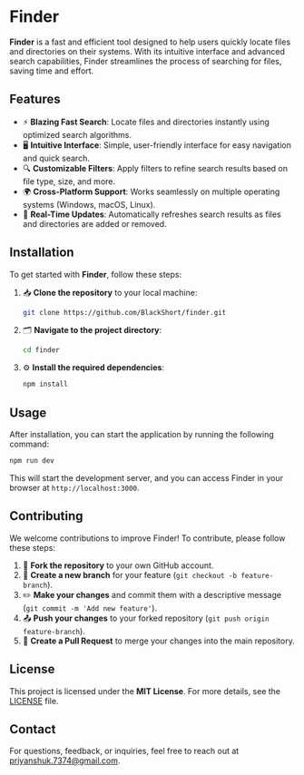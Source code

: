 # Finder

**Finder** is a fast and efficient tool designed to help users quickly locate files and directories on their systems. With its intuitive interface and advanced search capabilities, Finder streamlines the process of searching for files, saving time and effort.

## Features

- ⚡ **Blazing Fast Search**: Locate files and directories instantly using optimized search algorithms.
- 🖥️ **Intuitive Interface**: Simple, user-friendly interface for easy navigation and quick search.
- 🔍 **Customizable Filters**: Apply filters to refine search results based on file type, size, and more.
- 🌍 **Cross-Platform Support**: Works seamlessly on multiple operating systems (Windows, macOS, Linux).
- 🔄 **Real-Time Updates**: Automatically refreshes search results as files and directories are added or removed.

## Installation

To get started with **Finder**, follow these steps:

1. 📥 **Clone the repository** to your local machine:
    ```bash
    git clone https://github.com/BlackShort/finder.git
    ```
2. 🗂️ **Navigate to the project directory**:
    ```bash
    cd finder
    ```
3. ⚙️ **Install the required dependencies**:
    ```bash
    npm install
    ```

## Usage

After installation, you can start the application by running the following command:

```bash
npm run dev
```

This will start the development server, and you can access Finder in your browser at `http://localhost:3000`.

## Contributing

We welcome contributions to improve Finder! To contribute, please follow these steps:

1. 🍴 **Fork the repository** to your own GitHub account.
2. 🌱 **Create a new branch** for your feature (`git checkout -b feature-branch`).
3. ✏️ **Make your changes** and commit them with a descriptive message (`git commit -m 'Add new feature'`).
4. 📤 **Push your changes** to your forked repository (`git push origin feature-branch`).
5. 🔀 **Create a Pull Request** to merge your changes into the main repository.

## License

This project is licensed under the **MIT License**. For more details, see the [LICENSE](LICENSE) file.

## Contact

For questions, feedback, or inquiries, feel free to reach out at [priyanshuk.7374@gmail.com](mailto:priyanshuk.7374@gmail.com).
